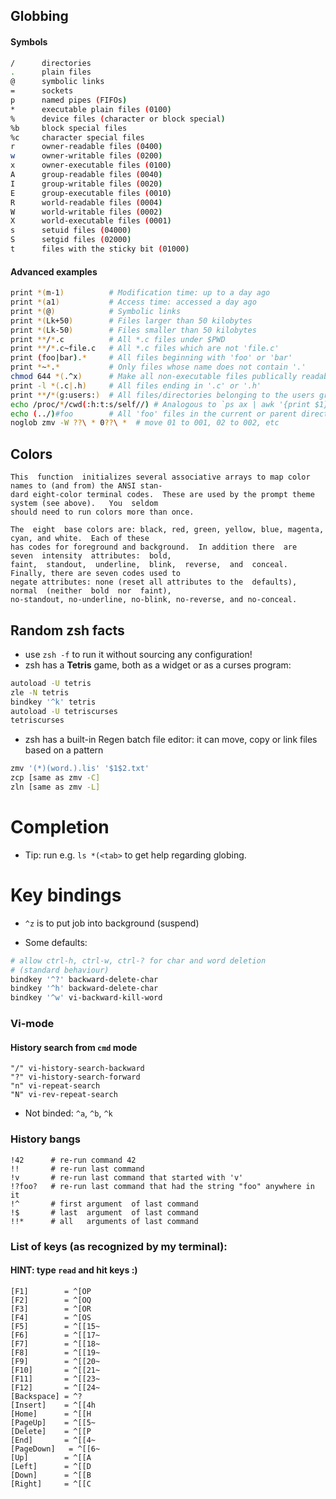 ## Globbing
#### Symbols
``` sh
/      directories
.      plain files
@      symbolic links
=      sockets
p      named pipes (FIFOs)
*      executable plain files (0100)
%      device files (character or block special)
%b     block special files
%c     character special files
r      owner-readable files (0400)
w      owner-writable files (0200)
x      owner-executable files (0100)
A      group-readable files (0040)
I      group-writable files (0020)
E      group-executable files (0010)
R      world-readable files (0004)
W      world-writable files (0002)
X      world-executable files (0001)
s      setuid files (04000)
S      setgid files (02000)
t      files with the sticky bit (01000)
```
#### Advanced examples
``` sh
print *(m-1)          # Modification time: up to a day ago
print *(a1)           # Access time: accessed a day ago
print *(@)            # Symbolic links
print *(Lk+50)        # Files larger than 50 kilobytes
print *(Lk-50)        # Files smaller than 50 kilobytes
print **/*.c          # All *.c files under $PWD
print **/*.c~file.c   # All *.c files which are not 'file.c'
print (foo|bar).*     # All files beginning with 'foo' or 'bar'
print *~*.*           # Only files whose name does not contain '.'
chmod 644 *(.^x)      # Make all non-executable files publically readable
print -l *(.c|.h)     # All files ending in '.c' or '.h'
print **/*(g:users:)  # All files/directories belonging to the users group
echo /proc/*/cwd(:h:t:s/self//) # Analogous to `ps ax | awk '{print $1}'`
echo (../)#foo        # All 'foo' files in the current or parent directories
noglob zmv -W ??\ * 0??\ *  # move 01 to 001, 02 to 002, etc
```

## Colors
```
This  function  initializes several associative arrays to map color names to (and from) the ANSI stan‐
dard eight-color terminal codes.  These are used by the prompt theme system (see above).   You  seldom
should need to run colors more than once.

The  eight  base colors are: black, red, green, yellow, blue, magenta, cyan, and white.  Each of these
has codes for foreground and background.  In addition there  are  seven  intensity  attributes:  bold,
faint,  standout,  underline,  blink,  reverse,  and  conceal.  Finally, there are seven codes used to
negate attributes: none (reset all attributes to the  defaults),  normal  (neither  bold  nor  faint),
no-standout, no-underline, no-blink, no-reverse, and no-conceal.
```
## Random zsh facts

- use `zsh -f` to run it without sourcing any configuration!
- zsh has a **Tetris** game, both as a widget or as a curses program:
``` sh
autoload -U tetris
zle -N tetris
bindkey '^k' tetris
autoload -U tetriscurses
tetriscurses
```
- zsh has a built-in Regen batch file editor: it can move, copy or link files based on a pattern

``` sh
zmv '(*)(word.).lis' '$1$2.txt'
zcp [same as zmv -C]
zln [same as zmv -L]
```


# Completion

- Tip: run e.g. `ls *(<tab>` to get help regarding globing.

# Key bindings

- `^z` is to put job into background (suspend)

- Some defaults:
``` sh
# allow ctrl-h, ctrl-w, ctrl-? for char and word deletion
# (standard behaviour)
bindkey '^?' backward-delete-char
bindkey '^h' backward-delete-char
bindkey '^w' vi-backward-kill-word
```

### Vi-mode
#### History search from `cmd` mode
```
"/" vi-history-search-backward
"?" vi-history-search-forward
"n" vi-repeat-search
"N" vi-rev-repeat-search
```

- Not binded: `^a`, `^b`, `^k`

### History bangs
```
!42      # re-run command 42
!!       # re-run last command
!v       # re-run last command that started with 'v'
!?foo?   # re-run last command that had the string "foo" anywhere in it
!^       # first argument  of last command
!$       # last  argument  of last command
!!*      # all   arguments of last command
```

### List of keys (as recognized by my terminal):
#### HINT: type `read` and hit keys :)
```
[F1]        = ^[OP
[F2]        = ^[OQ
[F3]        = ^[OR
[F4]        = ^[OS
[F5]        = ^[[15~
[F6]        = ^[[17~
[F7]        = ^[[18~
[F8]        = ^[[19~
[F9]        = ^[[20~
[F10]       = ^[[21~
[F11]       = ^[[23~
[F12]       = ^[[24~
[Backspace] = ^?
[Insert]    = ^[[4h
[Home]      = ^[[H
[PageUp]    = ^[[5~
[Delete]    = ^[[P
[End]       = ^[[4~
[PageDown]   = ^[[6~
[Up]        = ^[[A
[Left]      = ^[[D
[Down]      = ^[[B
[Right]     = ^[[C
```
